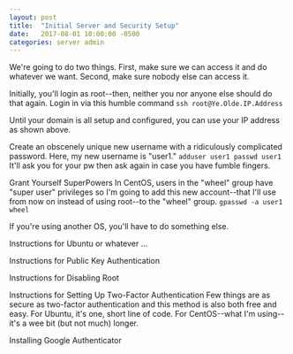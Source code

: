 ```yaml
---
layout: post
title:  "Initial Server and Security Setup"
date:   2017-08-01 10:00:00 -0500
categories: server admin
---
```

We're going to do two things. First, make sure we can access it and do whatever we want. Second, make sure nobody else can access it.

Initially, you'll login as root--then, neither you nor anyone else should do that again. Login in via this humble command
`ssh root@Ye.Olde.IP.Address`

Until your domain is all setup and configured, you can use your IP address as shown above.

Create an obscenely unique new username with a ridiculously complicated password. Here, my new username is "user1."
`adduser user1
passwd user1`
It'll ask you for your pw then ask again in case you have fumble fingers.

Grant Yourself SuperPowers
In CentOS, users in the "wheel" group have "super user" privileges so I'm going to add this new account--that I'll use from now on instead of using root--to the "wheel" group.
`gpasswd -a user1 wheel`

If you're using another OS, you'll have to do something else. 

Instructions for Ubuntu or whatever ...

Instructions for Public Key Authentication

Instructions for Disabling Root

Instructions for Setting Up Two-Factor Authentication
Few things are as secure as two-factor authentication and this method is also both free and easy. For Ubuntu, it's one, short line of code. For CentOS--what I'm using--it's a wee bit (but not much) longer. 

Installing Google Authenticator